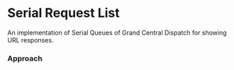 # Serial Request List

An implementation of Serial Queues of Grand Central Dispatch for showing URL responses.

### Approach

